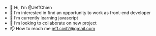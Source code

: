 - 👋 Hi, I’m @JeffChien
- 👀 I’m interested in find an opportunity to work as front-end developer
- 🌱 I’m currently learning javascript
- 💞️ I’m looking to collaborate on new project
- 📫 How to reach me jeff.civil2@gmail.com 

<!---
JeffChien1/JeffChien1 is a ✨ special ✨ repository because its `README.md` (this file) appears on your GitHub profile.
You can click the Preview link to take a look at your changes.
--->
